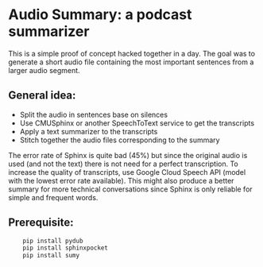 # Audio Summary: a podcast summarizer

This is a simple proof of concept hacked together in a day. The goal was to generate a short audio file containing the most important sentences from a larger audio segment.

## General idea:

* Split the audio in sentences base on silences
* Use CMUSphinx or another SpeechToText service to get the transcripts
* Apply a text summarizer to the transcripts
* Stitch together the audio files corresponding to the summary

The error rate of Sphinx is quite bad (45%) but since the original audio is used (and not the text) there is not need for a perfect transcription. To increase the quality of transcripts, use Google Cloud Speech API (model with the lowest error rate available). This might also produce a better summary for more technical conversations since Sphinx is only reliable for simple and frequent words.

## Prerequisite:

```python
	pip install pydub
	pip install sphinxpocket
	pip install sumy
```

	